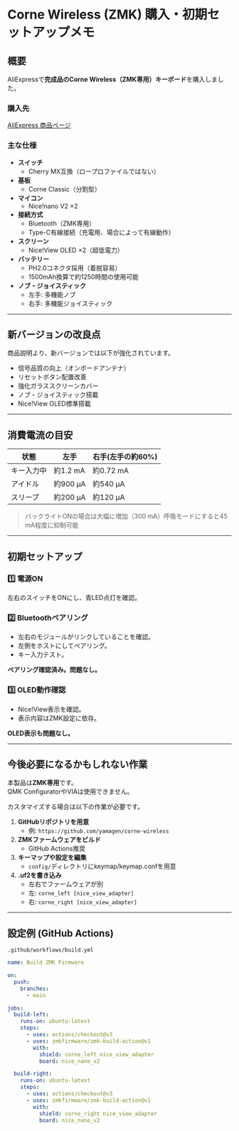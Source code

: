 # Corne Wireless (ZMK) 購入・初期セットアップメモ

## 概要

AliExpressで**完成品のCorne Wireless（ZMK専用）キーボード**を購入しました。

### 購入先

[AliExpress 商品ページ](https://ja.aliexpress.com/item/1005008684172489.html)

### 主な仕様

- **スイッチ**
  - Cherry MX互換（ロープロファイルではない）
- **基板**
  - Corne Classic（分割型）
- **マイコン**
  - Nice!nano V2 ×2
- **接続方式**
  - Bluetooth（ZMK専用）
  - Type-C有線接続（充電用、場合によって有線動作）
- **スクリーン**
  - Nice!View OLED ×2（超低電力）
- **バッテリー**
  - PH2.0コネクタ採用（着脱容易）
  - 1500mAh換算で約1250時間の使用可能
- **ノブ・ジョイスティック**
  - 左手: 多機能ノブ
  - 右手: 多機能ジョイスティック

---

## 新バージョンの改良点

商品説明より、新バージョンでは以下が強化されています。

- 信号品質の向上（オンボードアンテナ）
- リセットボタン配置改善
- 強化ガラススクリーンカバー
- ノブ・ジョイスティック搭載
- Nice!View OLED標準搭載

---

## 消費電流の目安

| 状態       | 左手     | 右手(左手の約60%) |
| ---------- | -------- | ----------------- |
| キー入力中 | 約1.2 mA | 約0.72 mA         |
| アイドル   | 約900 µA | 約540 µA          |
| スリープ   | 約200 µA | 約120 µA          |

> バックライトONの場合は大幅に増加（300 mA）呼吸モードにすると45 mA程度に抑制可能

---

## 初期セットアップ

### 1️⃣ 電源ON

左右のスイッチをONにし、青LED点灯を確認。

### 2️⃣ Bluetoothペアリング

- 左右のモジュールがリンクしていることを確認。
- 左側をホストにしてペアリング。
- キー入力テスト。

**ペアリング確認済み。問題なし。**

### 3️⃣ OLED動作確認

- Nice!View表示を確認。
- 表示内容はZMK設定に依存。

**OLED表示も問題なし。**

---

## 今後必要になるかもしれない作業

本製品は**ZMK専用**です。  
QMK ConfiguratorやVIAは使用できません。

カスタマイズする場合は以下の作業が必要です。

1. **GitHubリポジトリを用意**
   - 例: `https://github.com/yamagen/corne-wireless`
2. **ZMKファームウェアをビルド**
   - GitHub Actions推奨
3. **キーマップや設定を編集**
   - `config/`ディレクトリにkeymap/keymap.confを用意
4. **.uf2を書き込み**
   - 左右でファームウェアが別
   - 左: `corne_left [nice_view_adapter]`
   - 右: `corne_right [nice_view_adapter]`

---

## 設定例 (GitHub Actions)

`.github/workflows/build.yml`

```yaml
name: Build ZMK Firmware

on:
  push:
    branches:
      - main

jobs:
  build-left:
    runs-on: ubuntu-latest
    steps:
      - uses: actions/checkout@v3
      - uses: zmkfirmware/zmk-build-action@v1
        with:
          shield: corne_left nice_view_adapter
          board: nice_nano_v2

  build-right:
    runs-on: ubuntu-latest
    steps:
      - uses: actions/checkout@v3
      - uses: zmkfirmware/zmk-build-action@v1
        with:
          shield: corne_right nice_view_adapter
          board: nice_nano_v2
```
